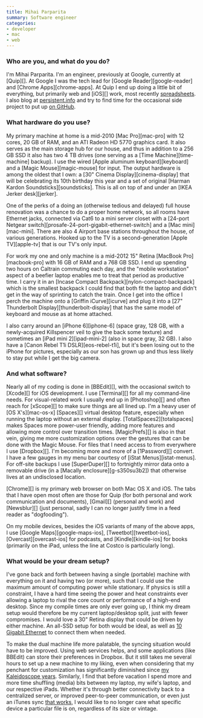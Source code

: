 ```yaml
---
title: Mihai Parparita
summary: Software engineer
categories:
- developer
- mac
- web
---
```


### Who are you, and what do you do?

I'm Mihai Parparita. I'm an engineer, previously at Google, currently at [Quip][]. At Google I was the tech lead for [Google Reader][google-reader] and [Chrome Apps][chrome-apps]. At Quip I end up doing a little bit of everything, but primarily web and [iOS][] work, most recently [spreadsheets](https://quip.com/blog/spreadsheets "Quip's post about spreadsheets."). I also blog at [persistent.info](http://blog.persistent.info/ "Mihai's weblog.") and try to find time for the occasional side project to put up [on GitHub](https://github.com/mihaip/ "Mihai's GitHub account.").

### What hardware do you use?

My primary machine at home is a mid-2010 [Mac Pro][mac-pro] with 12 cores, 20 GB of RAM, and an ATI Radeon HD 5770 graphics card. It also serves as the main storage hub for our house, and thus in addition to a 256 GB SSD it also has two 4 TB drives (one serving as a [Time Machine][time-machine] backup). I use the wired [Apple aluminum keyboard][keyboard] and a [Magic Mouse][magic-mouse] for input. The output hardware is among the oldest that I own: a [30" Cinema Display][cinema-display] that will be celebrating its 10th birthday this year and a set of original [Harman Kardon Soundsticks][soundsticks]. This is all on top of and under an [IKEA Jerker desk][jerker].

One of the perks of a doing an (otherwise tedious and delayed) full house renovation was a chance to do a proper home network, so all rooms have Ethernet jacks, connected via Cat6 to a mini server closet with a [24-port Netgear switch][prosafe-24-port-gigabit-ethernet-switch] and a [Mac mini][mac-mini]. There are also 4 Airport base stations throughout the house, of various generations. Hooked up to the TV is a second-generation [Apple TV][apple-tv] that is our TV's only input.

For work my one and only machine is a mid-2012 15" Retina [MacBook Pro][macbook-pro] with 16 GB of RAM and a 768 GB SSD. I end up spending two hours on Caltrain commuting each day, and the "mobile workstation" aspect of a beefier laptop enables me to treat that period as productive time. I carry it in an [Incase Compact Backpack][nylon-compact-backpack] which is the smallest backpack I could find that both fit the laptop and didn't get in the way of sprinting to catch the train. Once I get into the office I perch the machine onto a [Griffin iCurve][icurve] and plug it into a [27" Thunderbolt Display][thunderbolt-display] that has the same model of keyboard and mouse as at home attached.

I also carry around an [iPhone 6][iphone-6] (space gray, 128 GB, with a newly-acquired Killspencer veil to give the back some texture) and sometimes an [iPad mini 2][ipad-mini-2] (also in space gray, 32 GB). I also have a [Canon Rebel T1i DSLR][eos-rebel-t1i], but it's been losing out to the iPhone for pictures, especially as our son has grown up and thus less likely to stay put while I get the big camera.

### And what software?

Nearly all of my coding is done in [BBEdit][], with the occasional switch to [Xcode][] for iOS development. I use [Terminal][] for all my command-line needs. For visual-related work I usually end up in [Photoshop][] and often reach for [xScope][] to make sure things are all lined up. I'm a heavy user of [OS X's][mac-os-x] [Spaces][] virtual desktop feature, especially when running the laptop without an external display. [TotalSpaces2][totalspaces] makes Spaces more power-user friendly, adding more features and allowing more control over transition times. [MagicPrefs][] is also in that vein, giving me more customization options over the gestures that can be done with the Magic Mouse. For files that I need access to from everywhere I use [Dropbox][]. I'm becoming more and more of a [1Password][] convert. I have a few gauges in my menu bar courtesy of [iStat Menus][istat-menus]. For off-site backups I use [SuperDuper][] to fortnightly mirror data onto a removable drive (in a [Macally enclosure][g-s350su3b2]) that otherwise lives at an undisclosed location.

[Chrome][] is my primary web browser on both Mac OS X and iOS. The tabs that I have open most often are those for Quip (for both personal and work communication and documents), [Gmail][] (personal and work) and [Newsblur][] (just personal, sadly I can no longer justify time in a feed reader as "dogfooding").

On my mobile devices, besides the iOS variants of many of the above apps, I use [Google Maps][google-maps-ios], [Tweetbot][tweetbot-ios], [Overcast][overcast-ios] for podcasts, and [Kindle][kindle-ios] for books (primarily on the iPad, unless the line at Costco is particularly long).

### What would be your dream setup?

I've gone back and forth between having a single (portable) machine with everything on it and having two (or more), such that I could use the maximum amount of computing power while stationary. If physics is still a constraint, I have a hard time seeing the power and heat constraints ever allowing a laptop to rival the core count or performance of a high-end desktop. Since my compile times are only ever going up, I think my dream setup would therefore be my current laptop/desktop split, just with fewer compromises. I would love a 30" Retina display that could be driven by either machine. An all-SSD setup for both would be ideal, as well as [10 Gigabit Ethernet](http://en.wikipedia.org/wiki/10_Gigabit_Ethernet "The Wikipedia entry for 10 Gigabit Ethernet.") to connect them when needed.

To make the dual machine life more palatable, the syncing situation would have to be improved. Using web services helps, and some applications (like BBEdit) can store their preferences in Dropbox. But it still takes me several hours to set up a new machine to my liking, even when considering that my penchant for customization has significantly diminished since [my Kaleidoscope years](http://www.kaleidoscope.net/cgi-bin/schemes.cgi?author=mihaiparparita "Mihai's Kaleidoscope themes."). Similarly, I find that before vacation I spend more and more time shuffling (media) bits between my laptop, my wife's laptop, and our respective iPads. Whether it's through better connectivity back to a centralized server, or improved peer-to-peer communication, or even just an iTunes sync [that works](http://www.macworld.com/article/2861406/itunes-syncing-is-broken-apple-please-fix-it.html "A Macworld article about iTunes syncing issues."), I would like to no longer care what specific device a particular file is on, regardless of its size or vintage.